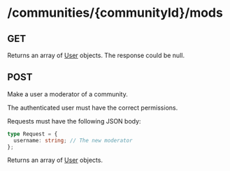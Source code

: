 # /communities/{communityId}/mods

## GET

Returns an array of [User](/api/types#user) objects. The response could be null.

## POST

Make a user a moderator of a community.

The authenticated user must have the correct permissions.

Requests must have the following JSON body:

```ts
type Request = {
  username: string; // The new moderator
};
```

Returns an array of [User](/api/types#user) objects.
